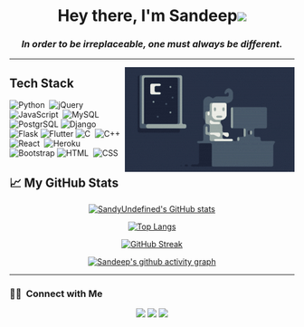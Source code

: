 <h1 align="center">Hey there, I'm Sandeep<img src="https://raw.githubusercontent.com/MartinHeinz/MartinHeinz/master/wave.gif" width="30px"></h1>
<h3 align="center"><i>In order to be irreplaceable, one must always be different.</i></h3>

---
<img alt="Night Coding" src="https://raw.githubusercontent.com/AVS1508/AVS1508/master/assets/Night-Coding.gif" align="right"/>

## **Tech Stack**<br>
![Python](https://img.shields.io/badge/Python-3776AB?style=for-the-badge&logo=python&logoColor=white)&nbsp;
![jQuery](https://img.shields.io/badge/jQuery-0769AD?style=for-the-badge&logo=jquery&logoColor=white)
![JavaScript](https://img.shields.io/badge/JavaScript-F7DF1E?style=for-the-badge&logo=javascript&logoColor=black)&nbsp;
![MySQL](https://img.shields.io/badge/MySQL-00000F?style=for-the-badge&logo=mysql&logoColor=white)
![PostgrSQL](https://img.shields.io/badge/PostgreSQL-316192?style=for-the-badge&logo=postgresql&logoColor=white)
![Django](https://img.shields.io/badge/django-%23092E20.svg?style=for-the-badge&logo=django&logoColor=white)
![Flask](https://img.shields.io/badge/flask-%23000.svg?style=for-the-badge&logo=flask&logoColor=white)
![Flutter](https://img.shields.io/badge/Flutter-02569B?style=for-the-badge&logo=flutter&logoColor=white)
![C](https://img.shields.io/badge/C-00599C?style=for-the-badge&logo=c&logoColor=white)&nbsp;
![C++](https://img.shields.io/badge/C%2B%2B-00599C?style=for-the-badge&logo=c%2B%2B&logoColor=white)&nbsp;
![React](https://img.shields.io/badge/React-20232A?style=for-the-badge&logo=react&logoColor=61DAFB)&nbsp;
![Heroku](https://img.shields.io/badge/Heroku-430098?style=for-the-badge&logo=heroku&logoColor=white)
![Bootstrap](https://img.shields.io/badge/Bootstrap-563D7C?style=for-the-badge&logo=bootstrap&logoColor=white)
![HTML](https://img.shields.io/badge/HTML5-E34F26?style=for-the-badge&logo=html5&logoColor=white)&nbsp;
![CSS](https://img.shields.io/badge/CSS3-1572B6?style=for-the-badge&logo=css3&logoColor=white)&nbsp;

## &#x1f4c8; My GitHub Stats
<div align="center">

[![SandyUndefined's GitHub stats](https://github-readme-stats.vercel.app/api?username=SandyUndefined&count_private=true&show_icons=true&theme=tokyonight)](https://github.com/SandyUndefined/github-readme-stats)

[![Top Langs](https://github-readme-stats.vercel.app/api/top-langs/?username=SandyUndefined&langs_count=10&layout=compact&theme=tokyonight)](https://github.com/SandyUndefined/github-readme-stats)

[![GitHub Streak](https://github-readme-streak-stats.herokuapp.com?user=SandyUndefined&theme=tokyonight&date_format=M%20j%5B%2C%20Y%5D)](https://git.io/streak-stats)

[![Sandeep's github activity graph](https://activity-graph.herokuapp.com/graph?username=SandyUndefined&theme=monokai)](https://github.com/SandyUndefined/github-readme-activity-graph)

</div>

---

### 🤝🏻 &nbsp;Connect with Me
<p align="center">
<a target="blank" href="https://www.linkedin.com/in/sandeep-kumar-sharma-b44a92129/"><img src="https://img.shields.io/badge/-Sandeep%20Kumar%20Sharma-0077B5?style=flat&logo=Linkedin&logoColor=white"/></a>
<a href="mailto:08sandysk@gmail.com"><img src="https://img.shields.io/badge/08sandysk@gmail.com-D14836?style=for-the-badge&logo=gmail&logoColor=white"/></a>
<a target="blank" href="https://instagram.com/s.a.n.d.y__undefined_"><img src="https://img.shields.io/badge/s.a.n.d.y__undefined_-E4405F?style=flat&logo=Instagram&logoColor=white"/></a>
</p>